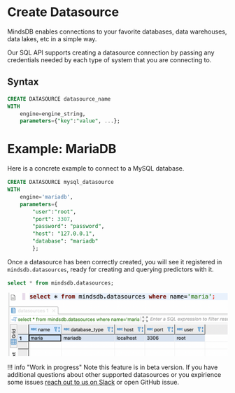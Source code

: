 # Create Datasource

MindsDB enables connections to your favorite databases, data warehouses, data lakes, etc in a simple way.

Our SQL API supports creating a datasource connection by passing any credentials needed by each type of system that you are connecting to. 

## Syntax

```sql
CREATE DATASOURCE datasource_name
WITH
	engine=engine_string, 
	parameters={"key":"value", ...};
```

# Example: MariaDB

Here is a concrete example to connect to a MySQL database.

```sql
CREATE DATASOURCE mysql_datasource 
WITH 
	engine='mariadb', 
	parameters={
        "user":"root",
        "port": 3307, 
        "password": "password", 
        "host": "127.0.0.1", 
        "database": "mariadb"
        };
```

Once a datasource has been correctly created, you will see it registered in `mindsdb.datasources`, ready for creating and querying predictors with it.

```sql
select * from mindsdb.datasources;
```

![Once a datasource has been correctly created, you will see it registered in `mindsdb.datasources`](../../assets/sql/datasource_listing.png)

!!! info "Work in progress"
    Note this feature is in beta version. If you have additional questions about other supported datasources or you expirience some issues [reach out to us on Slack](https://join.slack.com/t/mindsdbcommunity/shared_invite/zt-o8mrmx3l-5ai~5H66s6wlxFfBMVI6wQ) or open GitHub issue.
